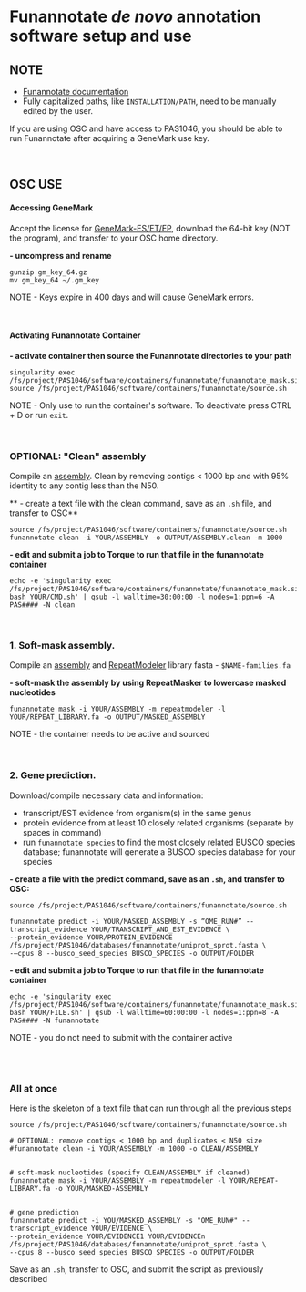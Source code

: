# Funannotate *de novo* annotation software setup and use

## NOTE 
- [Funannotate documentation](https://funannotate.readthedocs.io/en/latest/install.html)
- Fully capitalized paths, like `INSTALLATION/PATH`, need to be manually edited by the user.

If you are using OSC and have access to PAS1046, you should be able to run Funannotate after acquiring a GeneMark use key.

<br />

## OSC USE
#### Accessing GeneMark
Accept the license for [GeneMark-ES/ET/EP](http://topaz.gatech.edu/GeneMark/license_download.cgi), download the 64-bit key (NOT the program), and transfer to your OSC home directory. 

**- uncompress and rename**
```
gunzip gm_key_64.gz
mv gm_key_64 ~/.gm_key
```

NOTE - Keys expire in 400 days and will cause GeneMark errors.

<br />

#### Activating Funannotate Container
**- activate container then source the Funannotate directories to your path**
```
singularity exec /fs/project/PAS1046/software/containers/funannotate/funannotate_mask.sif
source /fs/project/PAS1046/software/containers/funannotate/source.sh
```

NOTE - Only use to run the container's software. To deactivate press CTRL + D or run `exit`.

<br />

### OPTIONAL: "Clean" assembly
Compile an [assembly](https://gitlab.com/xonq/tutorials/-/blob/master/assembly.md). Clean by removing contigs < 1000 bp and with 95% identity to any contig less than the N50.

** - create a text file with the clean command, save as an `.sh` file, and transfer to OSC**
```
source /fs/project/PAS1046/software/containers/funannotate/source.sh
funannotate clean -i YOUR/ASSEMBLY -o OUTPUT/ASSEMBLY.clean -m 1000
```

**- edit and submit a job to Torque to run that file in the funannotate container**
```
echo -e 'singularity exec /fs/project/PAS1046/software/containers/funannotate/funannotate_mask.sif bash YOUR/CMD.sh' | qsub -l walltime=30:00:00 -l nodes=1:ppn=6 -A PAS#### -N clean
```

<br />

### 1. Soft-mask assembly. 
Compile an [assembly](https://gitlab.com/xonq/tutorials/-/blob/master/assembly.md) and [RepeatModeler](https://gitlab.com/xonq/tutorials/-/blob/master/repeatmodeler.md) library fasta - `$NAME-families.fa`

**- soft-mask the assembly by using RepeatMasker to lowercase masked nucleotides**
```
funannotate mask -i YOUR/ASSEMBLY -m repeatmodeler -l YOUR/REPEAT_LIBRARY.fa -o OUTPUT/MASKED_ASSEMBLY
```
NOTE - the container needs to be active and sourced

<br />

### 2. Gene prediction. 
Download/compile necessary data and information:
- transcript/EST evidence from organism(s) in the same genus
- protein evidence from at least 10 closely related organisms (separate by spaces in command)
- run `funannotate species` to find the most closely related BUSCO species database; funannotate will generate a BUSCO species database for your species

**- create a file with the predict command, save as an `.sh`, and transfer to OSC:**
```
source /fs/project/PAS1046/software/containers/funannotate/source.sh

funannotate predict -i YOUR/MASKED_ASSEMBLY -s “OME_RUN#” --transcript_evidence YOUR/TRANSCRIPT_AND_EST_EVIDENCE \
--protein_evidence YOUR/PROTEIN_EVIDENCE /fs/project/PAS1046/databases/funannotate/uniprot_sprot.fasta \
-–cpus 8 --busco_seed_species BUSCO_SPECIES -o OUTPUT/FOLDER
```

**- edit and submit a job to Torque to run that file in the funannotate container**
```
echo -e 'singularity exec /fs/project/PAS1046/software/containers/funannotate/funannotate_mask.sif bash YOUR/FILE.sh' | qsub -l walltime=60:00:00 -l nodes=1:ppn=8 -A PAS#### -N funannotate
```
NOTE - you do not need to submit with the container active

<br /><br />

### All at once
Here is the skeleton of a text file that can run through all the previous steps
```
source /fs/project/PAS1046/software/containers/funannotate/source.sh

# OPTIONAL: remove contigs < 1000 bp and duplicates < N50 size
#funannotate clean -i YOUR/ASSEMBLY -m 1000 -o CLEAN/ASSEMBLY


# soft-mask nucleotides (specify CLEAN/ASSEMBLY if cleaned)
funannotate mask -i YOUR/ASSEMBLY -m repeatmodeler -l YOUR/REPEAT-LIBRARY.fa -o YOUR/MASKED-ASSEMBLY


# gene prediction
funannotate predict -i YOU/MASKED_ASSEMBLY -s "OME_RUN#" --transcript_evidence YOUR/EVIDENCE \
--protein_evidence YOUR/EVIDENCE1 YOUR/EVIDENCEn /fs/project/PAS1046/databases/funannotate/uniprot_sprot.fasta \
--cpus 8 --busco_seed_species BUSCO_SPECIES -o OUTPUT/FOLDER
```

Save as an `.sh`, transfer to OSC, and submit the script as previously described
